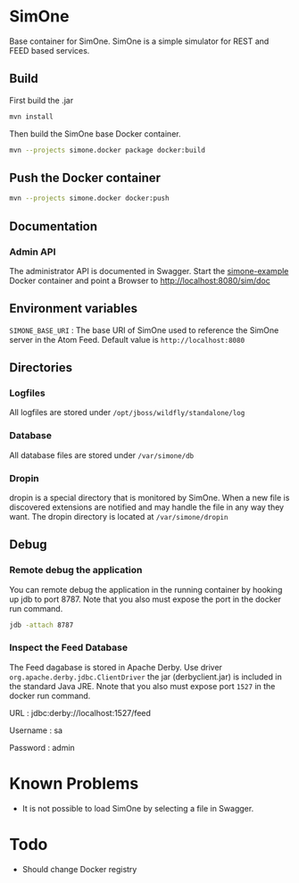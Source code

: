 # SimOne

Base container for SimOne. SimOne is a simple simulator for REST and FEED based services. 

## Build
First build the .jar

```bash
mvn install
```
Then build the SimOne base Docker container.

```bash
mvn --projects simone.docker package docker:build 
```

## Push the Docker container
```bash
mvn --projects simone.docker docker:push
```
## Documentation

### Admin API

The administrator API is documented in Swagger. Start the [simone-example](https://github.com/SUNET/simone-example) Docker container and point a Browser to <http://localhost:8080/sim/doc>

## Environment variables
`SIMONE_BASE_URI`
:  The base URI of SimOne used to reference the SimOne server in the Atom Feed. Default value is `http://localhost:8080`    

## Directories

### Logfiles

All logfiles are stored under `/opt/jboss/wildfly/standalone/log`

### Database

All database files are stored under `/var/simone/db`

### Dropin

dropin is a special directory that is monitored by SimOne. When a new file is discovered extensions are notified and may handle the file in any way they want. The dropin directory is located at `/var/simone/dropin`

## Debug

### Remote debug the application

You can remote debug the application in the running container by hooking up jdb to port 8787. Note that you also must expose the port in the docker run command.

```bash
jdb -attach 8787
```

### Inspect the Feed Database

The Feed dagabase is stored in Apache Derby.  Use driver `org.apache.derby.jdbc.ClientDriver` the jar (derbyclient.jar) is included in the standard Java JRE. Nnote that you also must expose port `1527` in the docker run command.

URL
: jdbc:derby://localhost:1527/feed

Username
: sa

Password
: admin

# Known Problems

* It is not possible to load SimOne by selecting a file in Swagger.

# Todo

* Should change Docker registry